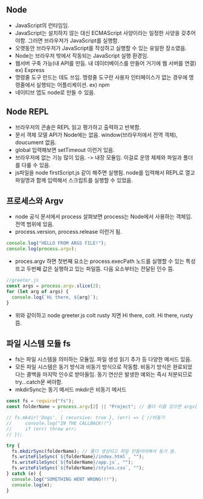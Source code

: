 ## Node

- JavaScript의 런타임임.
- JavaScript는 설치하지 않는 대신 ECMAScript 사양이라는 일정한 사양을 갖추어야함. 그러면 브라우저가 JavaScript를 실행함.
- 오랫동안 브라우저가 JavaScript를 작성하고 실행할 수 있는 유일한 장소였음.
- Node는 브라우저 밖에서 작동되는 JavaScript 실행 환경임.
- 웹서버 구축 가능(내 API를 만듬. 내 데이터베이스를 만들어 거기에 웹 서버를 연결) ex) Express
- 명령줄 도구 만드는 데도 쓰임. 명령줄 도구란 사용자 인터페이스가 없는 경우에 명령줄에서 실행되는 어플리케이션. ex) npm
- 네이티브 앱도 node로 만들 수 있음.

## Node REPL

- 브라우저의 콘솔은 REPL 읽고 평가하고 출력하고 반복함.
- 문서 객체 모델 API가 Node에는 없음. window(브라우저에서 전역 객체), doucument 없음.
- global 입력해보면 setTimeout 이런거 있음.
- 브라우저에 없는 기능 많이 있음. -> 내장 모듈임. 이걸로 운영 체제와 파일과 폴더를 다룰 수 있음.
- js파일을 node firstScript.js 같이 해주면 실행됨. node를 입력해서 REPL로 열고 파일명과 함께 입력해서 스크립트를 실행할 수 있었음.

## 프로세스와 Argv

- node 공식 문서에서 process 살펴보면 process는 Node에서 사용하는 객체임. 전역 범위에 있음.
- process.version, process.release 이런거 됨.

```js
console.log("HELLO FROM ARGS FILE!");
console.log(process.argv);
```

- proces.argv 하면 첫번째 요소는 process.execPath 노드를 실행할 수 있는 특성 뜨고 두번째 값은 실행하고 있는 파일뜸. 다음 요소부터는 전달된 인수 뜸.

```js
//greeter.js
const args = process.argv.slice(2);
for (let arg of args) {
  console.log(`Hi there, ${arg}`);
}
```

- 위와 같이하고 node greeter.js colt rusty 치면 Hi there, colt. Hi there, rusty 뜸.

## 파일 시스템 모듈 fs

- fs는 파일 시스템을 의미하는 모듈임. 파일 생성 읽기 추가 등 다양한 메서드 있음.
- 모든 파일 시스템은 동기 방식과 비동기 방식으로 작동함. 비동기 방식은 완료되었다는 콜백을 마지막 인수로 받아들임. 동기 연산은 발생한 예외는 즉시 처분되므로 try...catch문 써야함.
- mkdirSync는 동기 메서드 mkdir은 비동기 메서드

```js
const fs = require("fs");
const folderName = process.argv[2] || "Project"; // 폴더 이름 있으면 argv[2]고 없으면 Project

// fs.mkdir('Dogs', { recursive: true }, (err) => { //비동기
//     console.log("IN THE CALLBACK!!")
//     if (err) throw err;
// });

try {
  fs.mkdirSync(folderName); // 폴더 생성되고 파일 만들어야해서 동기 씀.
  fs.writeFileSync(`${folderName}/index.html`, "");
  fs.writeFileSync(`${folderName}/app.js`, "");
  fs.writeFileSync(`${folderName}/styles.css`, "");
} catch (e) {
  console.log("SOMETHING WENT WRONG!!!");
  console.log(e);
}
```
